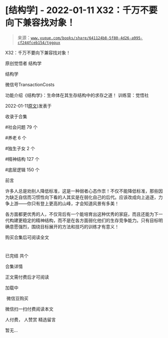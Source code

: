 # [结构学] - 2022-01-11 X32：千万不要向下兼容找对象！

> 来源：[`www.yuque.com/books/share/641124b8-5f80-4d26-a995-cf244fceb154/tggqux`](https://www.yuque.com/books/share/641124b8-5f80-4d26-a995-cf244fceb154/tggqux)



X32：千万不要向下兼容找对象！ 

原创觉悟者 结构学 

结构学 

微信号TransactionCosts 

功能介绍《结构学》：生命体在其生存结构中的求存之道！ 训练营：觉悟社 

2022-01-11[原文](https://mp.weixin.qq.com/s?__biz=MzIzMDYwOTM0Mg==&mid=2247486864&idx=1&sn=6f11987ae5bb16a7772f0829f6c1f414&chksm=e8b19541dfc61c57719e7bdb4cadd58d9676648949acc92c66a82d833031928185e14cfb3495#rd))发表于 

收录于合集 

#社会问题 79 个 

#养老 6 个 

#独生子女 2 个 

#精神结构 127 个 

#底层逻辑 150 个 

前言 

许多人总是劝别人降低标准，这是一种弱者心态作祟！不仅不能降低标准，那些因为缺乏自信而习惯性向下看的人其实是在弱化自己的后代。应该改成向上追逐，力争上游——你只有登上更高的山峰，才会知道风景有多美！ 

各方面都更优秀的人，不仅背后有一个能培育出这种优秀的家庭，而且还能为下一代构建更稳定的精神结构，而不是在各方面弱化他们的生存竞争能力。只有目标明确意愿强烈，围绕目标展开的方法和技巧的训练才有意义！ 

购买合集后可阅读全文 

# 

已完结 共个 

合集详情 

正文需付费后才可阅读 

加载中 

 微信豆购买 

微信扫一扫付费阅读本文 

人付费， 人赞赏 <ne-h3 id="qnWBI" data-lake-id="qnWBI"><ne-heading-ext><ne-heading-anchor></ne-heading-anchor><ne-heading-fold></ne-heading-fold></ne-heading-ext><ne-heading-content>精选留言</ne-heading-content></ne-h3> 

暂无...